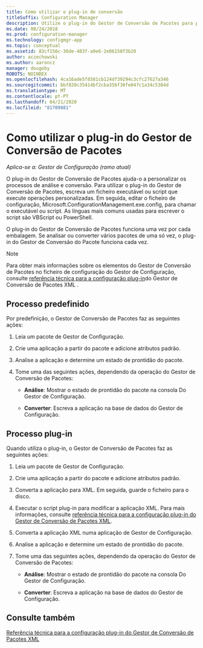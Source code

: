 ```yaml
---
title: Como utilizar o plug-in de conversão
titleSuffix: Configuration Manager
description: Utilize o plug-in do Gestor de Conversão de Pacotes para personalizar os processos de análise e conversão.
ms.date: 08/24/2018
ms.prod: configuration-manager
ms.technology: configmgr-app
ms.topic: conceptual
ms.assetid: 83cf156c-36de-483f-a9e6-2e06158f3b20
author: aczechowski
ms.author: aaroncz
manager: dougeby
ROBOTS: NOINDEX
ms.openlocfilehash: 4ca16ade5f8581cb124df39294c3cfc27627a346
ms.sourcegitcommit: bbf820c35414bf2cba356f30fe047c1a34c5384d
ms.translationtype: MT
ms.contentlocale: pt-PT
ms.lasthandoff: 04/21/2020
ms.locfileid: "81709881"
---
```

# <a name="how-to-use-the-package-conversion-manager-plug-in"></a>Como utilizar o plug-in do Gestor de Conversão de Pacotes

*Aplica-se a: Gestor de Configuração (ramo atual)*

<!--1357861-->

O plug-in do Gestor de Conversão de Pacotes ajuda-o a personalizar os processos de análise e conversão. Para utilizar o plug-in do Gestor de Conversão de Pacotes, escreva um ficheiro executável ou script que execute operações personalizadas. Em seguida, editar o ficheiro de configuração, Microsoft.ConfigurationManagement.exe.config, para chamar o executável ou script. As línguas mais comuns usadas para escrever o script são VBScript ou PowerShell.

O plug-in do Gestor de Conversão de Pacotes funciona uma vez por cada embalagem. Se analisar ou converter vários pacotes de uma só vez, o plug-in do Gestor de Conversão do Pacote funciona cada vez.

> [!NOTE]  
> Para obter mais informações sobre os elementos do Gestor de Conversão de Pacotes no ficheiro de configuração do Gestor de Configuração, consulte [referência técnica para a configuração plug-in](plugin-config-xml.md)do Gestor de Conversão de Pacotes XML .



## <a name="default-process"></a>Processo predefinido

Por predefinição, o Gestor de Conversão de Pacotes faz as seguintes ações:

1.  Leia um pacote de Gestor de Configuração.  

2.  Crie uma aplicação a partir do pacote e adicione atributos padrão.  

3.  Analise a aplicação e determine um estado de prontidão do pacote.  

4.  Tome uma das seguintes ações, dependendo da operação do Gestor de Conversão de Pacotes:  

    - **Análise**: Mostrar o estado de prontidão do pacote na consola Do Gestor de Configuração.  

    - **Converter**: Escreva a aplicação na base de dados do Gestor de Configuração.  


## <a name="plug-in-based-process"></a>Processo plug-in 

Quando utiliza o plug-in, o Gestor de Conversão de Pacotes faz as seguintes ações:

1.  Leia um pacote de Gestor de Configuração.  

2.  Crie uma aplicação a partir do pacote e adicione atributos padrão.  

3.  Converta a aplicação para XML. Em seguida, guarde o ficheiro para o disco.  

4.  Executar o script plug-in para modificar a aplicação XML. Para mais informações, consulte [referência técnica para a configuração plug-in do Gestor de Conversão de Pacotes XML](plugin-config-xml.md).  

5.  Converta a aplicação XML numa aplicação de Gestor de Configuração.  

6.  Analise a aplicação e determine um estado de prontidão do pacote.  

7.  Tome uma das seguintes ações, dependendo da operação do Gestor de Conversão de Pacotes:  

    - **Análise**: Mostrar o estado de prontidão do pacote na consola Do Gestor de Configuração.  

    - **Converter**: Escreva a aplicação na base de dados do Gestor de Configuração.  



## <a name="see-also"></a>Consulte também

[Referência técnica para a configuração plug-in do Gestor de Conversão de Pacotes XML](plugin-config-xml.md)
